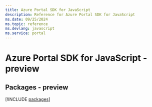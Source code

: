 ```yaml
---
title: Azure Portal SDK for JavaScript
description: Reference for Azure Portal SDK for JavaScript
ms.date: 09/25/2024
ms.topic: reference
ms.devlang: javascript
ms.service: portal
---
```

# Azure Portal SDK for JavaScript - preview
## Packages - preview
[!INCLUDE [packages](portal-index.md)]